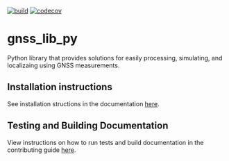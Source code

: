 [![build](https://github.com/Stanford-NavLab/gnss_lib_py/actions/workflows/python-app.yml/badge.svg)](https://github.com/Stanford-NavLab/gnss_lib_py/actions/workflows/python-app.yml)
[![codecov](https://codecov.io/gh/Stanford-NavLab/gnss_lib_py/branch/main/graph/badge.svg?token=1FBGEWRFM6)](https://codecov.io/gh/Stanford-NavLab/gnss_lib_py)

# gnss_lib_py
Python library that provides solutions for easily processing, simulating, and localizaing using GNSS measurements.

## Installation instructions
See installation structions in the documentation [here](https://github.com/Stanford-NavLab/gnss_lib_py/blob/documentation/docs/source/install.rst).

## Testing and Building Documentation
View instructions on how to run tests and build documentation in the contributing guide [here](https://github.com/Stanford-NavLab/gnss_lib_py/blob/documentation/docs/source/contributing.rst).
